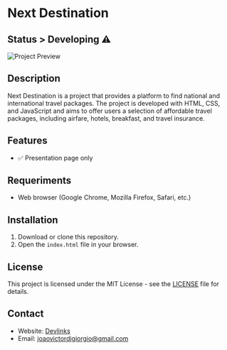 # Next Destination

## Status > Developing ⚠️

![Project Preview](https://i.imgur.com/GYNZbjW.jpg)

## Description

Next Destination is a project that provides a platform to find national and international travel packages. The project is developed with HTML, CSS, and JavaScript and aims to offer users a selection of affordable travel packages, including airfare, hotels, breakfast, and travel insurance.

## Features

- ✅ Presentation page only


## Requeriments 

- Web browser (Google Chrome, Mozilla Firefox, Safari, etc.)

## Installation

1. Download or clone this repository.
2. Open the `index.html` file in your browser.

## License

This project is licensed under the MIT License - see the [LICENSE](LICENSE) file for details.

## Contact

- Website: [Devlinks](https://joaodigiorgio.github.io/new-project/)
- Email: joaovictordigiorgio@gmail.com
